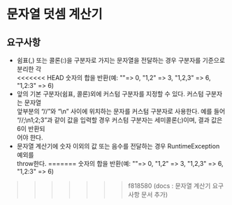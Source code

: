 # 문자열 덧셈 계산기

## 요구사항

- 쉼표(,) 또는 콜론(:)을 구분자로 가지는 문자열을 전달하는 경우 구분자를 기준으로 분리한 각  
<<<<<<< HEAD
  숫자의 합을 반환(예: ""=> 0, "1,2" => 3, "1,2,3" => 6, "1,2:3" => 6)
- 앞의 기본 구분자(쉼표, 콜론)외에 커스텀 구분자를 지정할 수 있다. 커스텀 구분자는 문자열  
  앞부분의 “//”와 “\n” 사이에 위치하는 문자를 커스텀 구분자로 사용한다. 예를 들어  
  “//;\n1;2;3”과 같이 값을 입력할 경우 커스텀 구분자는 세미콜론(;)이며, 결과 값은 6이 반환되  
  어야 한다.
- 문자열 계산기에 숫자 이외의 값 또는 음수를 전달하는 경우 RuntimeException 예외를   
  throw한다.
=======
  숫자의 합을 반환(예: ""=> 0, "1,2" => 3, "1,2,3" => 6, "1,2:3" => 6)
>>>>>>> f818580 (docs : 문자열 계산기 요구사항 문서 추가)
